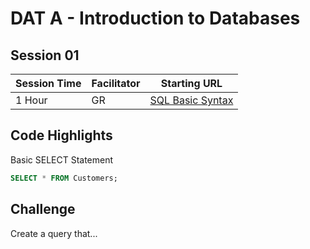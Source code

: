 # DAT A - Introduction to Databases
## Session 01

|Session Time|Facilitator|Starting URL                                                          |
|------------|-----------|----------------------------------------------------------------------|
|1 Hour      |GR         |[SQL Basic Syntax](https://www.w3schools.com/sql/sql_syntax.asp)     |

## Code Highlights
Basic SELECT Statement
```sql
SELECT * FROM Customers;
```


## Challenge
Create a query that...